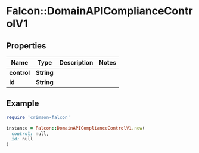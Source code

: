 # Falcon::DomainAPIComplianceControlV1

## Properties

| Name | Type | Description | Notes |
| ---- | ---- | ----------- | ----- |
| **control** | **String** |  |  |
| **id** | **String** |  |  |

## Example

```ruby
require 'crimson-falcon'

instance = Falcon::DomainAPIComplianceControlV1.new(
  control: null,
  id: null
)
```

